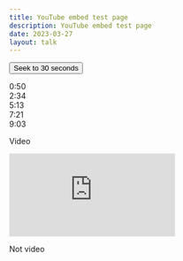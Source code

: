 ```yaml
---
title: YouTube embed test page
description: YouTube embed test page
date: 2023-03-27
layout: talk
---
```


<button id="seekButton">Seek to 30 seconds</button><br>

<span class="timecode">0:50</span><br>
<span class="timecode">2:34</span><br>
<span class="timecode">5:13</span><br>
<span class="timecode">7:21</span><br>
<span class="timecode">9:03</span><br>


Video<br>

<iframe id="player" src="https://www.youtube.com/embed/j6Z-TawfQns?enablejsapi=1" loading="lazy" frameborder="0" allowfullscreen></iframe>
<br>

<script defer src="https://www.youtube.com/iframe_api"></script>
<script defer type="text/javascript">
  var player;

  function onYouTubeIframeAPIReady() {
    player = new YT.Player('player', {
      events: {
        'onReady': onPlayerReady
      }
    });
  }

  function onPlayerReady(event) {
    const spans = document.querySelectorAll('span.timecode');
    spans.forEach(span => {
      span.addEventListener('click', () => {
        player.seekTo(convertTimeToSeconds(span.textContent));
      });
    });
  }
  
  function convertTimeToSeconds(timeString) {
    const [minutes, seconds] = timeString.split(':').map(time => parseInt(time));
    const totalSeconds = minutes * 60 + seconds;
    return totalSeconds;
  } 
</script>

Not video
<br>

